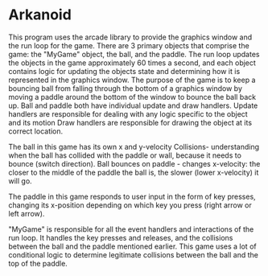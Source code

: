 # Arkanoid
This program uses the arcade library to provide the graphics window and the run loop for the game.
There are 3 primary objects that comprise the game: the "MyGame" object, the ball, and the paddle. 
The run loop updates the objects in the game approximately 60 times a second, and each object contains logic for updating the objects state and determining how it is represented in the graphics window. The purpose of the game is to keep a bouncing ball from falling through the bottom of a graphics window by moving a paddle around the bottom of the window  to bounce the ball back up. 
Ball and paddle both have individual update and draw handlers.
Update handlers are responsible for dealing with any logic specific to the object and its motion
Draw handlers are responsible for drawing the object at its correct location.

The ball in this game has its own x and y-velocity 
Collisions- understanding when the ball has collided with the paddle or wall, because it needs to bounce (switch direction). 
Ball bounces on paddle - changes x-velocity: the closer to the middle of the paddle the ball is, the slower (lower x-velocity) it will go.

The paddle in this game responds to user input in the form of key presses, changing its x-position depending on which key you press (right arrow or left arrow).

"MyGame" is responsible for all the event handlers and interactions of the run loop. It handles the key presses and releases, and the collisions between the ball and the paddle mentioned earlier. This game uses a lot of conditional logic to determine legitimate collisions between the ball and the top of the paddle.   



 